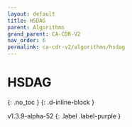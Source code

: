 ```yaml
---
layout: default
title: HSDAG
parent: Algorithms
grand_parent: CA-CDR-V2
nav_order: 6
permalink: ca-cdr-v2/algorithms/hsdag
---
```


# HSDAG
{: .no_toc }
{: .d-inline-block }

v1.3.9-alpha-52
{: .label .label-purple }